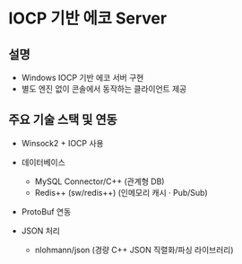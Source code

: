 # IOCP 기반 에코 Server

## 설명
- Windows IOCP 기반 에코 서버 구현
- 별도 엔진 없이 콘솔에서 동작하는 클라이언트 제공  

## 주요 기술 스택 및 연동
- Winsock2 + IOCP 사용
  
- 데이터베이스  
  - MySQL Connector/C++ (관계형 DB)  
  - Redis++ (sw/redis++) (인메모리 캐시 · Pub/Sub)

- ProtoBuf 연동
  
- JSON 처리  
  - nlohmann/json (경량 C++ JSON 직렬화/파싱 라이브러리)


